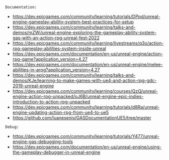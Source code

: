 `Documentation:`

* https://dev.epicgames.com/community/learning/tutorials/DPpd/unreal-engine-gameplay-ability-system-best-practices-for-setup
* https://dev.epicgames.com/community/learning/talks-and-demos/mZWj/unreal-engine-exploring-the-gameplay-ability-system-gas-with-an-action-rpg-unreal-fest-2022
* https://dev.epicgames.com/community/learning/livestreams/q3o/action-rpg-gameplay-abilities-system-inside-unreal
* https://dev.epicgames.com/documentation/en-us/unreal-engine/action-rpg-game?application_version=4.27
* https://dev.epicgames.com/documentation/en-us/unreal-engine/melee-abilities-in-arpg?application_version=4.27
* https://dev.epicgames.com/community/learning/talks-and-demos/KJe/learning-to-make-games-with-ue4-and-action-rpg-gdc-2019-unreal-engine
* https://dev.epicgames.com/community/learning/courses/QzQ/unreal-engine-action-rpg-unpacked/oJ6B/unreal-engine-epic-indies-introduction-to-action-rpg-unpacked
* https://dev.epicgames.com/community/learning/tutorials/d8Ra/unreal-engine-updating-action-rpg-from-ue4-to-ue5
* https://github.com/luaneseniv/GASDocumentationUE5/tree/master

`Debug:`

* https://dev.epicgames.com/community/learning/tutorials/Y477/unreal-engine-gas-debugging-tools
* https://dev.epicgames.com/documentation/en-us/unreal-engine/using-the-gameplay-debugger-in-unreal-engine
